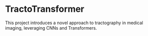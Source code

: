 # TractoTransformer
This project introduces a novel approach to tractography in medical imaging, leveraging CNNs and Transformers.
